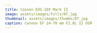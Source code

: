 ```yaml
---
title: Cannon EOS-1DX Mark II
image: assets/images/fulls/07.jpg
thumbnail: assets/images/thumbs/07.jpg
caption: Cannon EF 24-70 mm F2.8L II USM
---
```

